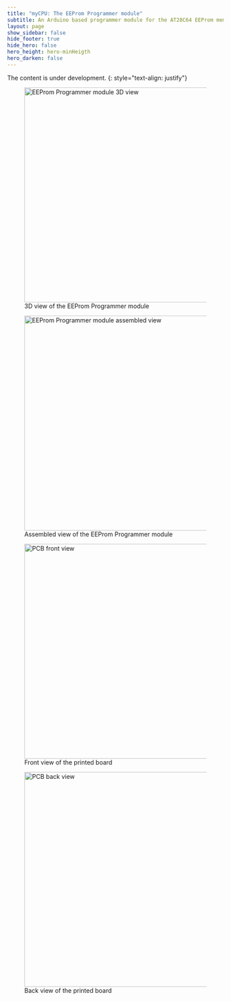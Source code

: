 ```yaml
---
title: "myCPU: The EEProm Programmer module"
subtitle: An Arduino based programmer module for the AT28C64 EEProm memory
layout: page
show_sidebar: false
hide_footer: true
hide_hero: false
hero_height: hero-minHeigth
hero_darken: false
---
```

The content is under development.
{: style="text-align: justify"}

<figure class="center">
    <img src="{{ site.baseurl }}/img/mycpu/modules/eeprom_programmer/eeprom_programmer_3dview.png" alt="EEProm Programmer module 3D view" title="3D view of the EEProm Programmer module" width="500px">
    <figcaption>3D view of the EEProm Programmer module</figcaption>
</figure>
<figure class="center">
    <img src="{{ site.baseurl }}/img/mycpu/modules/eeprom_programmer/eeprom_programmer_assembled.png" alt="EEProm Programmer module assembled view" title="Assembled view of the EEProm Programmer module" width="500px">
    <figcaption>Assembled view of the EEProm Programmer module</figcaption>
</figure>
<figure class="center">
    <img src="{{ site.baseurl }}/img/mycpu/modules/eeprom_programmer/eeprom_programmer_clear_front.png" alt="PCB front view" title="Front view of the printed board" width="500px">
    <figcaption>Front view of the printed board</figcaption>
</figure>
<figure class="center">
    <img src="{{ site.baseurl }}/img/mycpu/modules/eeprom_programmer/eeprom_programmer_clear_back.png" alt="PCB back view" title="Back view of the printed board" width="500px">
    <figcaption>Back view of the printed board</figcaption>
</figure>
